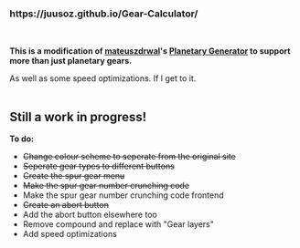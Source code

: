 <h3>https://juusoz.github.io/Gear-Calculator/</h3><br>
<p><b>This is a modification of <a href="https://github.com/mateuszdrwal">mateuszdrwal</a>'s <a href="https://planetarygenerator.mateuszdrwal.com">Planetary Generator</a> to support more than just planetary gears.</b></p>
As well as some speed optimizations. If I get to it.
<br>
<br>
<h2>Still a work in progress!</h2>

<b>To do:</b>
<ul>
  <li><del>Change colour scheme to seperate from the original site</del></li>
  <li><del>Seperate gear types to different buttons</del></li>
  <li><del>Create the spur gear menu</del></li>
  <li><del>Make the spur gear number crunching code</del></li>
  <li>Make the spur gear number crunching code frontend</li>
  <li><del>Create an abort button</del></li>
  <li>Add the abort button elsewhere too</li>
  <li>Remove compound and replace with "Gear layers"</li>
  <li>Add speed optimizations</li>
</ul>

